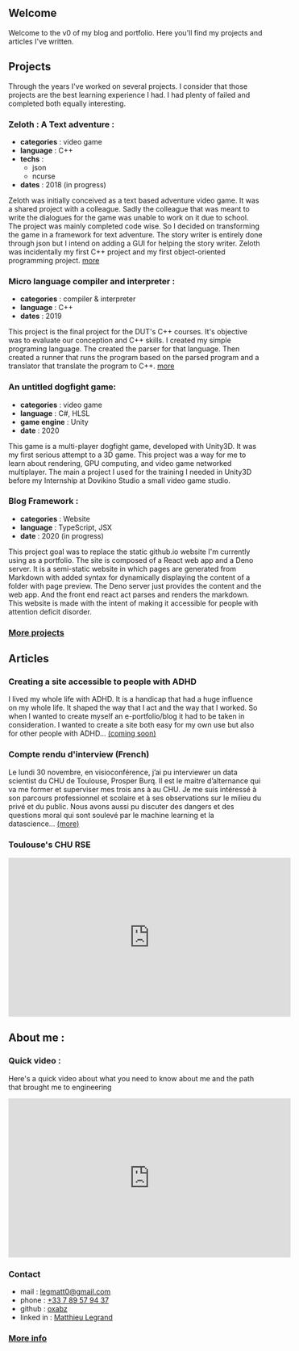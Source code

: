 
<script src="https://kit.fontawesome.com/0b50565179.js" crossorigin="anonymous"></script>
## Welcome

Welcome to the v0 of my blog and portfolio. Here you'll find my projects and articles I've written. 

## <i class="fas fa-code"></i> Projects

Through the years I've worked on several projects. I consider that those projects are the best learning experience I had. I had plenty of failed and completed both equally interesting.

### Zeloth : A Text adventure :
- **categories** : video game
- **language** : C++
- **techs** : 
  - json
  - ncurse
- **dates** : 2018 (in progress)

Zeloth was initially conceived as a text based adventure video game. It was a shared project with a colleague. Sadly the colleague that was meant to write the dialogues for the game was unable to work on it due to school.
The project was mainly completed code wise. So I decided on transforming the game in a framework for text adventure. The story writer is entirely done through json but I intend on adding a GUI for helping the story writer.
Zeloth was incidentally my first C++ project and my first object-oriented programming project. 
[more](https://github.com/oxabz/Zeloth-text-adventure)

### Micro language compiler and interpreter :
- **categories** : compiler & interpreter
- **language** : C++
- **dates** : 2019

This project is the final project for the DUT's C++ courses. It's objective was to evaluate our conception and C++ skills. 
I created my simple programing language. The created the parser for that language. Then created a runner that runs the program based on the parsed program and a translator that translate the program to C++.
[more](https://github.com/oxabz/Projet-IUT-S3-CPP)

### An untitled dogfight game: 
- **categories** : video game
- **language** : C#, HLSL 
- **game engine** : Unity
- **date** : 2020

This game is a multi-player dogfight game, developed with Unity3D. It was my first serious attempt to a 3D game. This project was a way for me to learn about rendering, GPU computing, and video game networked multiplayer. The main a project I used for the training I needed in Unity3D before my Internship at Dovikino Studio a small video game studio.

### Blog Framework :
- **categories** : Website
- **language** : TypeScript, JSX
- **date** : 2020 (in progress)

This project goal was to replace the static github.io website I'm currently using as a portfolio. The site is composed of a React web app and  a Deno server. It is a semi-static website in which pages are generated from Markdown with added syntax for dynamically displaying the content of a folder with page preview. The Deno server just provides the content and the web app. And the front end react act parses and renders the markdown. This website is made with the intent of making it accessible for people with attention deficit disorder. 

### [More projects](https://github.com/oxabz/Projet-IUT-S3-CPP)  

## <i class="fas fa-file-alt"></i> Articles 

### Creating a site accessible to people with ADHD
I lived my whole life with ADHD. It is a handicap that had a huge influence on my whole life. It shaped the way that I act and the way that I worked. So when I wanted to create myself an e-portfolio/blog it had to be taken in consideration. I wanted to create a site both easy for my own use but also for other people with ADHD... [(coming soon)]()

### Compte rendu d'interview (French)
Le lundi 30 novembre, en visioconférence, j’ai pu interviewer un data scientist du CHU de Toulouse, Prosper Burq. Il est le maitre d’alternance qui va me former et superviser mes trois ans à au CHU. Je me suis intéressé à son parcours professionnel et scolaire et à ses observations sur le milieu du privé et du public. Nous avons aussi pu discuter des dangers et des questions moral qui sont soulevé par le machine learning et la datascience... [(more)](compte-rendu.md)

### Toulouse's CHU RSE
<iframe width="560" height="315" src="https://www.youtube.com/embed/wp6y4eUqUmk" frameborder="0" allow="accelerometer; autoplay; clipboard-write; encrypted-media; gyroscope; picture-in-picture" allowfullscreen></iframe>

## <i class="fas fa-user"></i> About me :
### <i class="fab fa-youtube"></i>Quick video : 

Here's  a quick video about what you need to know about me and the path that brought me to engineering
<iframe width="560" height="315" src="https://www.youtube.com/embed/gpW697RPubA" frameborder="0" allow="accelerometer; autoplay; clipboard-write; encrypted-media; gyroscope; picture-in-picture" allowfullscreen></iframe>

### <i class="fas fa-share-alt"></i> Contact
- <i class="fa fa-envelope"></i> mail : [legmatt0@gmail.com](mailto:legmatt0@gmail.com)
- <i class="fa fa-mobile"></i> phone : [+33 7 89 57 94 37](tel:+33-7-89-57-94-37)
- <i class="fab fa-github"></i> github : [oxabz](https://github.com/oxabz)
- <i class="fab fa-linkedin"></i> linked in : [Matthieu Legrand](https://www.linkedin.com/in/matthieu-legrand-51a671185/)

### [More info](about.md)
